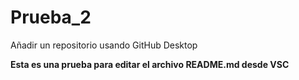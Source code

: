 # Prueba_2

 Añadir un repositorio usando GitHub Desktop

**Esta es una prueba para editar el archivo README.md desde VSC**
